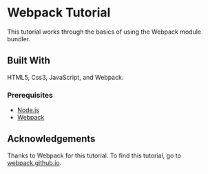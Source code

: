 # Webpack Tutorial

This tutorial works through the basics of using the Webpack module bundler.

## Built With

HTML5, Css3, JavaScript, and Webpack.

### Prerequisites

- [Node.js](https://nodejs.org/en/)
- [Webpack](https://webpack.js.org/)

## Acknowledgements

Thanks to Webpack for this tutorial. To find this tutorial, go to [webpack.github.io](https://webpack.github.io/docs/tutorials/getting-started/).